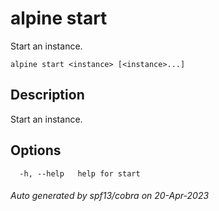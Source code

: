 # alpine start

Start an instance.

```
alpine start <instance> [<instance>...]
```

## Description

Start an instance.

## Options

```
  -h, --help   help for start
```

###### Auto generated by spf13/cobra on 20-Apr-2023
